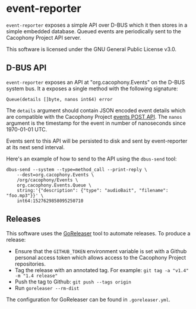 # event-reporter

`event-reporter` exposes a simple API over D-BUS which it then stores
in a simple embedded database. Queued events are periodically sent to
the Cacophony Project API server.

This software is licensed under the GNU General Public License v3.0.

## D-BUS API

`event-reporter` exposes an API at "org.cacophony.Events" on the D-BUS
system bus. It a exposes a single method with the following signature:

```
Queue(details []byte, nanos int64) error
```

The `details` argument should contain JSON encoded event details which
are compatible with the Cacophony Project [events POST
API](https://api.cacophony.org.nz/#api-Events-Add_Event). The `nanos`
argument is the timestamp for the event in number of nanoseconds since
1970-01-01 UTC.

Events sent to this API will be persisted to disk and sent by
event-reporter at its next send interval.

Here's an example of how to send to the API using the `dbus-send` tool:

```
dbus-send --system --type=method_call --print-reply \
    --dest=org.cacophony.Events \
    /org/cacophony/Events \
    org.cacophony.Events.Queue \
    string:'{"description": {"type": "audioBait", "filename": "foo.mp3"}}' \
    int64:1527629858095250710
```

## Releases

This software uses the [GoReleaser](https://goreleaser.com) tool to
automate releases. To produce a release:

* Ensure that the `GITHUB_TOKEN` environment variable is set with a
  Github personal access token which allows access to the Cacophony
  Project repositories.
* Tag the release with an annotated tag. For example:
  `git tag -a "v1.4" -m "1.4 release"`
* Push the tag to Github: `git push --tags origin`
* Run `goreleaser --rm-dist`

The configuration for GoReleaser can be found in `.goreleaser.yml`.

